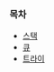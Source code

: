 ### 목차

* [스택](https://github.com/gerherh/Algorithm/tree/main/%EB%B0%B1%EC%A4%80/%EC%9E%90%EB%A3%8C%EA%B5%AC%EC%A1%B0/%EC%8A%A4%ED%83%9D)
* [큐](https://github.com/gerherh/Algorithm/tree/main/%EB%B0%B1%EC%A4%80/%EC%9E%90%EB%A3%8C%EA%B5%AC%EC%A1%B0/%ED%81%90)
* [트라이](https://github.com/gerherh/Coding-Test-Practice/tree/main/%EB%B0%B1%EC%A4%80/%EC%9E%90%EB%A3%8C%EA%B5%AC%EC%A1%B0/%ED%8A%B8%EB%9D%BC%EC%9D%B4)

